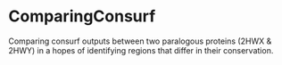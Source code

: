 # ComparingConsurf
Comparing consurf outputs between two paralogous proteins (2HWX &amp; 2HWY) in a hopes of identifying regions that differ in their conservation. 
